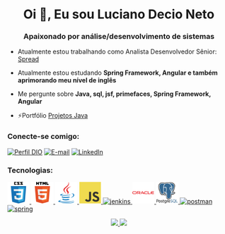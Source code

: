 <h1 align="center">Oi 👋, Eu sou Luciano Decio Neto</h1>
<h3 align="center">Apaixonado por análise/desenvolvimento de sistemas</h3>

- Atualmente estou trabalhando como Analista Desenvolvedor Sênior: <a href="https://spread.com.br/" target="blank">Spread<a/>

- Atualmente estou estudando **Spring Framework, Angular e também aprimorando meu nível de inglês**

- Me pergunte sobre **Java, sql, jsf, primefaces, Spring Framework, Angular**
  
- ⚡Portfólio <a href="https://www.ldsystems.com.br/portfolio" target="blank">Projetos Java<a/>

<h3 align="left">Conecte-se comigo:</h3>
  
[![Perfil DIO](https://img.shields.io/badge/-Meu%20Perfil%20na%20DIO-30A3DC?style=for-the-badge)](https://web.dio.me/users/lucianodeciopacheco/)
[![E-mail](https://img.shields.io/badge/-Email-000?style=for-the-badge&logo=microsoft-outlook&logoColor=E94D5F)](mailto:lucianodeciopacheco@gmail.com)
[![LinkedIn](https://img.shields.io/badge/-LinkedIn-000?style=for-the-badge&logo=linkedin&logoColor=30A3DC)](https://www.linkedin.com/in/luciano-decio-neto-406615272/)
          
<h3 align="left">Tecnologias:</h3>
<p align="left"> <a href="https://www.w3schools.com/css/" target="_blank" rel="noreferrer"> <img src="https://raw.githubusercontent.com/devicons/devicon/master/icons/css3/css3-original-wordmark.svg" alt="css3" width="50" height="50"/> </a> <a href="https://www.w3.org/html/" target="_blank" rel="noreferrer"> <img src="https://raw.githubusercontent.com/devicons/devicon/master/icons/html5/html5-original-wordmark.svg" alt="html5" width="50" height="50"/> </a> <a href="https://www.java.com" target="_blank" rel="noreferrer"> <img src="https://raw.githubusercontent.com/devicons/devicon/master/icons/java/java-original.svg" alt="java" width="50" height="50"/> </a> <a href="https://developer.mozilla.org/en-US/docs/Web/JavaScript" target="_blank" rel="noreferrer"> <img src="https://raw.githubusercontent.com/devicons/devicon/master/icons/javascript/javascript-original.svg" alt="javascript" width="50" height="50"/> </a> <a href="https://www.jenkins.io" target="_blank" rel="noreferrer"> <img src="https://www.vectorlogo.zone/logos/jenkins/jenkins-icon.svg" alt="jenkins" width="50" height="50"/> </a> <a href="https://www.oracle.com/" target="_blank" rel="noreferrer"> <img src="https://raw.githubusercontent.com/devicons/devicon/master/icons/oracle/oracle-original.svg" alt="oracle" width="50" height="50"/> </a> <a href="https://www.postgresql.org" target="_blank" rel="noreferrer"> <img src="https://raw.githubusercontent.com/devicons/devicon/master/icons/postgresql/postgresql-original-wordmark.svg" alt="postgresql" width="50" height="50"/> </a> <a href="https://postman.com" target="_blank" rel="noreferrer"> <img src="https://www.vectorlogo.zone/logos/getpostman/getpostman-icon.svg" alt="postman" width="50" height="50"/> </a> <a href="https://spring.io/" target="_blank" rel="noreferrer"> <img src="https://www.vectorlogo.zone/logos/springio/springio-icon.svg" alt="spring" width="50" height="50"/> </a> </p>

<div align="center">
  <a href="https://github.com/PADOCAS">
  <img height="180em" src="https://github-readme-stats-sigma-five.vercel.app/api?username=PADOCAS&show_icons=true&theme=tokyonight&include_all_commits=true"/>
  <img height="180em" src="https://github-readme-stats-sigma-five.vercel.app/api/top-langs/?username=PADOCAS&layout=compact&theme=tokyonight"/>
</div>
